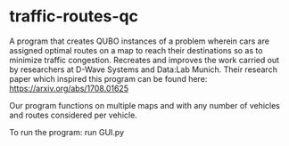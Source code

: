 # traffic-routes-qc
A program that creates QUBO instances of a problem wherein cars are assigned optimal routes on a map to reach their destinations so as to minimize traffic congestion. Recreates and improves the work carried out by researchers at D-Wave Systems and Data:Lab Munich. Their research paper which inspired this program can be found here: https://arxiv.org/abs/1708.01625

Our program functions on multiple maps and with any number of vehicles and routes considered per vehicle.

To run the program: run GUI.py
